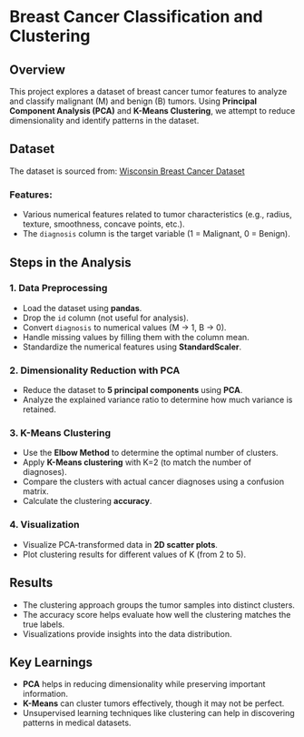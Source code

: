 # Breast Cancer Classification and Clustering

## Overview
This project explores a dataset of breast cancer tumor features to analyze and classify malignant (M) and benign (B) tumors. Using **Principal Component Analysis (PCA)** and **K-Means Clustering**, we attempt to reduce dimensionality and identify patterns in the dataset.

## Dataset
The dataset is sourced from:
[Wisconsin Breast Cancer Dataset](https://raw.githubusercontent.com/PacktPublishing/Machine-Learning-in-Biotechnology-and-Life-Sciences/refs/heads/main/datasets/dataset_wisc_sd.csv)

### Features:
- Various numerical features related to tumor characteristics (e.g., radius, texture, smoothness, concave points, etc.).
- The `diagnosis` column is the target variable (1 = Malignant, 0 = Benign).

## Steps in the Analysis

### 1. Data Preprocessing
- Load the dataset using **pandas**.
- Drop the `id` column (not useful for analysis).
- Convert `diagnosis` to numerical values (M → 1, B → 0).
- Handle missing values by filling them with the column mean.
- Standardize the numerical features using **StandardScaler**.

### 2. Dimensionality Reduction with PCA
- Reduce the dataset to **5 principal components** using **PCA**.
- Analyze the explained variance ratio to determine how much variance is retained.

### 3. K-Means Clustering
- Use the **Elbow Method** to determine the optimal number of clusters.
- Apply **K-Means clustering** with K=2 (to match the number of diagnoses).
- Compare the clusters with actual cancer diagnoses using a confusion matrix.
- Calculate the clustering **accuracy**.

### 4. Visualization
- Visualize PCA-transformed data in **2D scatter plots**.
- Plot clustering results for different values of K (from 2 to 5).

## Results
- The clustering approach groups the tumor samples into distinct clusters.
- The accuracy score helps evaluate how well the clustering matches the true labels.
- Visualizations provide insights into the data distribution.

## Key Learnings
- **PCA** helps in reducing dimensionality while preserving important information.
- **K-Means** can cluster tumors effectively, though it may not be perfect.
- Unsupervised learning techniques like clustering can help in discovering patterns in medical datasets.

